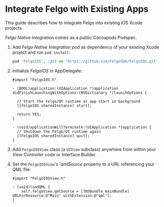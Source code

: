# Integrate Felgo with Existing Apps

This guide describes how to integrate Felgo into existing iOS Xcode projects.

*Felgo Native Integration* comes as a public Cocoapods Podspec.

1. Add *Felgo Native Integration* pod as dependency of your existing Xcode project and run `pod install`:

    ```ruby
	pod 'FelgoIOS', :git => 'https://github.com/FelgoSDK/FelgoIOS.git'
    ```

2. Initialize *FelgoIOS* in AppDelegate:

    ```objc
	#import "FelgoIOS.h"

    - (BOOL)application:(UIApplication *)application didFinishLaunchingWithOptions:(NSDictionary *)launchOptions {
    
      // Start the Felgo/Qt runtime at app start in background
      [[FelgoIOS sharedInstance] start];
      
      return YES;
    }
    
    - (void)applicationWillTerminate:(UIApplication *)application {
      // Shutdown the Felgo/Qt runtime again
      [[FelgoIOS sharedInstance] quit];
    }
    ```

3. Add `FelgoIOSView` class (a `UIView` subclass) anywhere from within your *View Controller* code or Interface Builder. 

4. Set the `FelgoIOSView`'s '*qmlSource* property to a URL referencing your QML file:

    ```objc
	#import "FelgoIOSView.h"

    - (void)loadQML {
    	self.felgoView.qmlSource = [[NSBundle mainBundle] URLForResource:@"Main" withExtension:@"qml"];
	}
    ```
